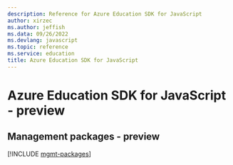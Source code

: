 ```yaml
---
description: Reference for Azure Education SDK for JavaScript
author: xirzec
ms.author: jeffish
ms.data: 09/26/2022
ms.devlang: javascript
ms.topic: reference
ms.service: education
title: Azure Education SDK for JavaScript
---
```

# Azure Education SDK for JavaScript - preview

## Management packages - preview
[!INCLUDE [mgmt-packages](education-mgmt-index.md)]
